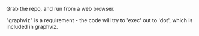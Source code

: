 Grab the repo, and run from a web browser.

"graphviz" is a requirement - the code will try to 'exec' out to 'dot', which is included in graphviz.
